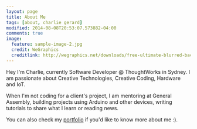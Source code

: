 ```yaml
---
layout: page
title: About Me
tags: [about, charlie gerard]
modified: 2014-08-08T20:53:07.573882-04:00
comments: true
image:
  feature: sample-image-2.jpg
  credit: WeGraphics
  creditlink: http://wegraphics.net/downloads/free-ultimate-blurred-background-pack/
---
```


Hey I'm Charlie, currently Software Developer @ ThoughtWorks in Sydney.
I am passionate about Creative Technologies, Creative Coding, Hardware and IoT.

When I'm not coding for a client's project, I am mentoring at General Assembly, building projects using Arduino and other devices, writing tutorials to share what I learn or reading news.

You can also check my <a href="http://charliegerard.github.io">portfolio</a> if you'd like to know more about me :).
